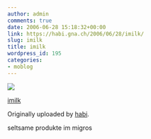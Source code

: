 ```yaml
---
author: admin
comments: true
date: 2006-06-28 15:18:32+00:00
link: https://habi.gna.ch/2006/06/28/imilk/
slug: imilk
title: imilk
wordpress_id: 195
categories:
- moblog
---
```



 [![](https://static.flickr.com/54/177065345_d445734cc9_m.jpg)](https://www.flickr.com/photos/habi/177065345/)
   

 
  [imilk](https://www.flickr.com/photos/habi/177065345/)
    

  Originally uploaded by [habi](https://www.flickr.com/people/habi/).
 



seltsame produkte im migros
  

